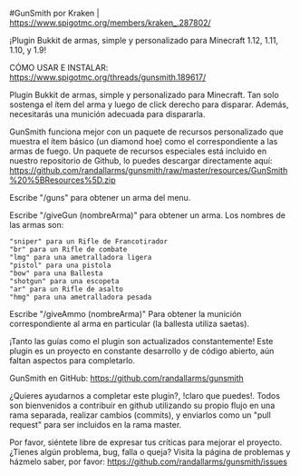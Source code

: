 ﻿#GunSmith
por Kraken | https://www.spigotmc.org/members/kraken_.287802/

¡Plugin Bukkit de armas, simple y personalizado para Minecraft 1.12, 1.11, 1.10, y 1.9!

CÓMO USAR E INSTALAR: https://www.spigotmc.org/threads/gunsmith.189617/

Plugin Bukkit de armas, simple y personalizado para Minecraft. Tan solo sostenga el ítem del arma y luego de click derecho para disparar. Además, necesitarás una munición adecuada para dispararla.

GunSmith funciona mejor con un paquete de recursos personalizado que muestra el ítem básico (un diamond hoe) como el correspondiente a las armas de fuego. Un paquete de recursos especiales está incluido en nuestro repositorio de Github, lo puedes descargar directamente aquí: https://github.com/randallarms/gunsmith/raw/master/resources/GunSmith%20%5BResources%5D.zip

Escribe "/guns" para obtener un arma del menu.

Escribe "/giveGun (nombreArma)" para obtener un arma. Los nombres de las armas son:

    "sniper" para un Rifle de Francotirador
    "br" para un Rifle de combate
    "lmg" para una ametralladora ligera
    "pistol" para una pistola
    "bow" para una Ballesta
    "shotgun" para una escopeta
    "ar" para un Rifle de asalto
    "hmg" para una ametralladora pesada

Escribe "/giveAmmo (nombreArma)" Para obtener la munición correspondiente al arma en particular (la ballesta utiliza saetas).

¡Tanto las guías como el plugin son actualizados constantemente! Este plugin es un proyecto en constante desarrollo y de código abierto, aún faltan aspectos para completarlo.

GunSmith en GitHub: https://github.com/randallarms/gunsmith

¿Quieres ayudarnos a completar este plugin?, !claro que puedes!. Todos son bienvenidos a contribuir en github utilizando su propio flujo en una rama separada, realizar cambios (commits), y enviarlos como un "pull request" para ser incluidos en la rama master.

Por favor, siéntete libre de expresar tus críticas para mejorar el proyecto. ¿Tienes algún problema, bug, falla o queja? Visita la página de problemas y házmelo saber, por favor: https://github.com/randallarms/gunsmith/issues
